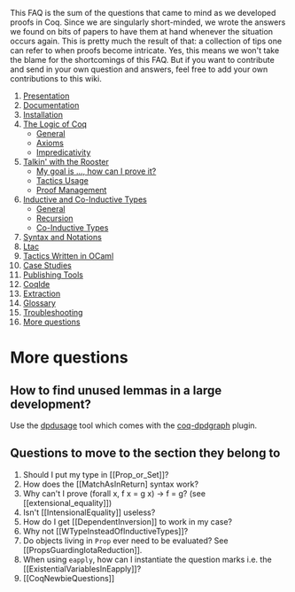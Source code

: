 This FAQ is the sum of the questions that came to mind as we developed proofs in Coq. Since we are singularly short-minded, we wrote the answers we found on bits of papers to have them at hand whenever the situation occurs again. This is pretty much the result of that: a collection of tips one can refer to when proofs become intricate. Yes, this means we won't take the blame for the shortcomings of this FAQ. But if you want to contribute and send in your own question and answers, feel free to add your own contributions to this wiki.

1. [Presentation](Presentation)
2. [Documentation](Documentation)
3. [Installation](Installation)
4. [The Logic of Coq](The-Logic-of-Coq)
    * [General](The-Logic-of-Coq#general)
    * [Axioms](The-Logic-of-Coq#axioms)
    * [Impredicativity](The-Logic-of-Coq#impredicativity)
5. [Talkin' with the Rooster](Talkin'-with-the-Rooster)
    * [My goal is ..., how can I prove it?](Talkin'-with-the-Rooster#my-goal-is--how-can-i-prove-it)
    * [Tactics Usage](Talkin'-with-the-Rooster#tactics-usage)
    * [Proof Management](Talkin'-with-the-Rooster#proof-management)
6. [Inductive and Co-Inductive Types](Inductive-and-Co-Inductive-Types)
    * [General](Inductive-and-Co-Inductive-Types#general)
    * [Recursion](Inductive-and-Co-Inductive-Types#recursion)
    * [Co-Inductive Types](Inductive-and-Co-Inductive-Types#co-inductive-types)
7. [Syntax and Notations](Syntax-and-Notations)
8. [Ltac](Ltac)
9. [Tactics Written in OCaml](Tactics-Written-in-OCaml)
10. [Case Studies](Case-Studies)
11. [Publishing Tools](Publishing-Tools)
12. [CoqIde](CoqIde)
13. [Extraction](Extraction)
14. [Glossary](Glossary)
15. [Troubleshooting](Troubleshooting)
16. [More questions](#more-questions)

# More questions

## How to find unused lemmas in a large development?

Use the [dpdusage](https://github.com/Karmaki/coq-dpdgraph#dpdusage-find-unused-definitions-via-dpd-file) tool which comes with the [coq-dpdgraph](https://github.com/Karmaki/coq-dpdgraph) plugin.

## Questions to move to the section they belong to

1.  Should I put my type in [[Prop_or_Set]]?
2.  How does the [[MatchAsInReturn] syntax work?
3.  Why can't I prove (forall x, f x = g x) -&gt; f = g? (see [[extensional_equality]])
4.  Isn't [[IntensionalEquality]] useless?
5.  How do I get [[DependentInversion]] to work in my case?
6.  Why not [[WTypeInsteadOfInductiveTypes]]?
9.  Do objects living in `Prop` ever need to be evaluated? See [[PropsGuardingIotaReduction]].
10. When using `eapply`, how can I instantiate the question marks i.e. the [[ExistentialVariablesInEapply]]?
11. [[CoqNewbieQuestions]]